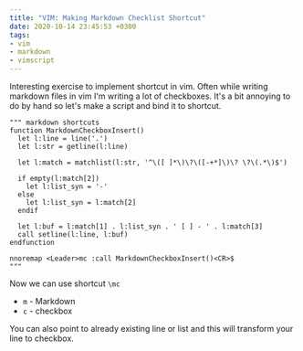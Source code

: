 ```yaml
---
title: "VIM: Making Markdown Checklist Shortcut"
date: 2020-10-14 23:45:53 +0300
tags:
- vim
- markdown
- vimscript
---
```


Interesting exercise to implement shortcut in vim.
Often while writing markdown files in vim I'm writing a lot of checkboxes.
It's a bit annoying to do by hand so let's make a script and bind it to shortcut.

```vimscript
""" markdown shortcuts
function MarkdownCheckboxInsert()
  let l:line = line('.')
  let l:str = getline(l:line)

  let l:match = matchlist(l:str, '^\([ ]*\)\?\([-+*]\)\? \?\(.*\)$')

  if empty(l:match[2])
    let l:list_syn = '-'
  else
    let l:list_syn = l:match[2]
  endif

  let l:buf = l:match[1] . l:list_syn . ' [ ] - ' . l:match[3]
  call setline(l:line, l:buf)
endfunction

nnoremap <Leader>mc :call MarkdownCheckboxInsert()<CR>$
"""
```

Now we can use shortcut `\mc`

- `m` - Markdown
- `c` - checkbox

You can also point to already existing line or list and this will transform your line to checkbox.

